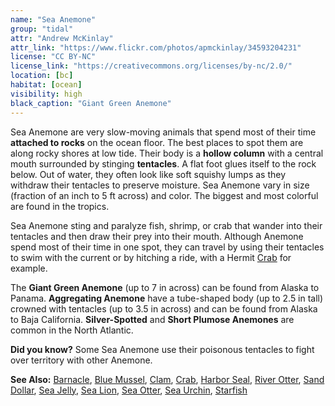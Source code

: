 ```yaml
---
name: "Sea Anemone"
group: "tidal"
attr: "Andrew McKinlay"
attr_link: "https://www.flickr.com/photos/apmckinlay/34593204231"
license: "CC BY-NC"
license_link: "https://creativecommons.org/licenses/by-nc/2.0/"
location: [bc]
habitat: [ocean]
visibility: high
black_caption: "Giant Green Anemone"
---
```

Sea Anemone are very slow-moving animals that spend most of their time **attached to rocks** on the ocean floor. The best places to spot them are along rocky shores at low tide. Their body is a **hollow column** with a central mouth surrounded by stinging **tentacles**. A flat foot glues itself to the rock below. Out of water, they often look like soft squishy lumps as they withdraw their tentacles to preserve moisture. Sea Anemone vary in size (fraction of an inch to 5 ft across) and color. The biggest and most colorful are found in the tropics.

Sea Anemone sting and paralyze fish, shrimp, or crab that wander into their tentacles and then draw their prey into their mouth. Although Anemone spend most of their time in one spot, they can travel by using their tentacles to swim with the current or by hitching a ride, with a Hermit [Crab](/animals/crab/) for example.

The **Giant Green Anemone** (up to 7 in across) can be found from Alaska to Panama. **Aggregating Anemone** have a tube-shaped body (up to 2.5 in tall) crowned with tentacles (up to 3.5 in across) and can be found from Alaska to Baja California. **Silver-Spotted** and **Short Plumose Anemones** are common in the North Atlantic.

**Did you know?** Some Sea Anemone use their poisonous tentacles to fight over territory with other Anemone.

<!-- generated, do not edit -->
**See Also:**
[Barnacle](/animals/barnacle/),
[Blue Mussel](/animals/blumussel/),
[Clam](/animals/clam/),
[Crab](/animals/crab/),
[Harbor Seal](/animals/harbseal/),
[River Otter](/animals/rivotter/),
[Sand Dollar](/animals/sandolr/),
[Sea Jelly](/animals/seajelly/),
[Sea Lion](/animals/sealion/),
[Sea Otter](/animals/seaotter/),
[Sea Urchin](/animals/seaurch/),
[Starfish](/animals/starfish/)

